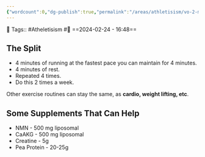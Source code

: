 ```yaml
---
{"wordcount":0,"dg-publish":true,"permalink":"/areas/athletisism/vo-2-max/","dgPassFrontmatter":true,"noteIcon":"3","created":"2024-02-24T16:48:06.365+05:30","updated":"2024-02-24T17:02:29.559+05:30"}
---
```


🧶 Tags:: #Atheletisism #🌱 
==2024-02-24 - 16:48==

## The Split
- 4 minutes of running at the fastest pace you can maintain for 4 minutes.
- 4 minutes of rest.
- Repeated 4 times.
- Do this 2 times a week.

Other exercise routines can stay the same, as **cardio, weight lifting, etc**.

## Some Supplements That Can Help
- NMN - 500 mg liposomal
- CaAKG - 500 mg liposomal
- Creatine - 5g
- Pea Protein - 20-25g